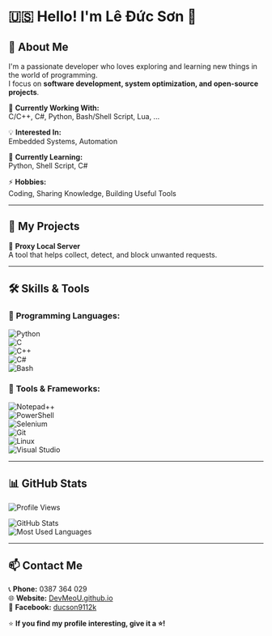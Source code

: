 # 🇺🇸 Hello! I'm Lê Đức Sơn 👋  

## 🚀 About Me  
I'm a passionate developer who loves exploring and learning new things in the world of programming.  
I focus on **software development, system optimization, and open-source projects**.  

🔭 **Currently Working With:**  
C/C++, C#, Python, Bash/Shell Script, Lua, ...  

💡 **Interested In:**  
Embedded Systems, Automation  

🌱 **Currently Learning:**  
Python, Shell Script, C#  

⚡ **Hobbies:**  
Coding, Sharing Knowledge, Building Useful Tools  

---

## 💼 My Projects  
🔹 **Proxy Local Server**  
A tool that helps collect, detect, and block unwanted requests.  

---

## 🛠 Skills & Tools  
### 🔹 **Programming Languages:**  
![Python](https://img.shields.io/badge/-Python-3776AB?logo=python&logoColor=white&style=flat)  
![C](https://img.shields.io/badge/-C-A8B9CC?logo=c&logoColor=white&style=flat)  
![C++](https://img.shields.io/badge/-C++-00599C?logo=c%2B%2B&logoColor=white&style=flat)  
![C#](https://img.shields.io/badge/-C%23-239120?logo=c-sharp&logoColor=white&style=flat)  
![Bash](https://img.shields.io/badge/-Bash-4EAA25?logo=gnu-bash&logoColor=white&style=flat)  

### 🔹 **Tools & Frameworks:**  
![Notepad++](https://img.shields.io/badge/-Notepad++-90E59A?logo=notepad%2B%2B&logoColor=white&style=flat)  
![PowerShell](https://img.shields.io/badge/-PowerShell-5391FE?logo=powershell&logoColor=white&style=flat)  
![Selenium](https://img.shields.io/badge/-Selenium-43B02A?logo=selenium&logoColor=white&style=flat)  
![Git](https://img.shields.io/badge/-Git-F05032?logo=git&logoColor=white&style=flat)  
![Linux](https://img.shields.io/badge/-Linux-FCC624?logo=linux&logoColor=black&style=flat)  
![Visual Studio](https://img.shields.io/badge/-Visual%20Studio-5C2D91?logo=visual-studio&logoColor=white&style=flat)  

---

## 📊 GitHub Stats  
![Profile Views](https://komarev.com/ghpvc/?username=DevMeoU&label=Profile%20Views&color=blue&style=flat)  

![GitHub Stats](https://github-readme-stats.vercel.app/api?username=DevMeoU&show_icons=true&theme=radical)  
![Most Used Languages](https://github-readme-stats.vercel.app/api/top-langs/?username=DevMeoU&layout=compact&theme=radical)  

---

## 📫 Contact Me  
📞 **Phone:** 0387 364 029  
🌐 **Website:** [DevMeoU.github.io](https://DevMeoU.github.io)  
📌 **Facebook:** [ducson9112k](https://www.facebook.com/ducson9112k)  

⭐ **If you find my profile interesting, give it a ⭐!**  
